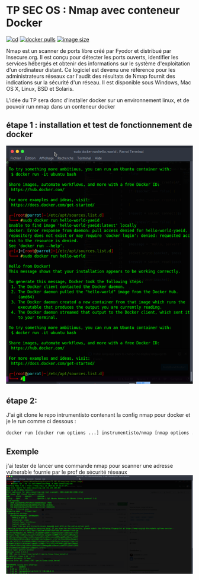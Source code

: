 # TP SEC OS : Nmap avec conteneur Docker

[![cd](https://github.com/jonlabelle/docker-nmap/actions/workflows/cd.yml/badge.svg)](https://github.com/jonlabelle/docker-nmap/actions/workflows/cd.yml)
[![docker pulls](https://img.shields.io/docker/pulls/jonlabelle/nmap?label=docker%20pulls)](https://hub.docker.com/r/jonlabelle/nmap)
[![image size](https://img.shields.io/docker/image-size/jonlabelle/nmap/latest?label=image%20size)](https://hub.docker.com/r/jonlabelle/nmap/tags)

Nmap est un scanner de ports libre créé par Fyodor et distribué par Insecure.org. Il est conçu pour détecter les ports ouverts, identifier les services hébergés et obtenir des informations sur le système d'exploitation d'un ordinateur distant. Ce logiciel est devenu une référence pour les administrateurs réseaux car l'audit des résultats de Nmap fournit des indications sur la sécurité d'un réseau. Il est disponible sous Windows, Mac OS X, Linux, BSD et Solaris.

L'idée du TP sera donc d'installer docker sur un environnement linux, et de pouvoir run nmap dans un conteneur docker

## étape 1 : installation et test de fonctionnement de docker
<img src='docker run.png'>

## étape 2:
J'ai git clone le repo intrumentisto contenant la config nmap pour docker et je le run comme ci dessous :
```bash
docker run [docker run options ...] instrumentisto/nmap [nmap options ...] <nmap target(s)>
```

## Exemple

j'ai tester de lancer une commande nmap pour scanner une adresse vulnerable fournie par le prof de sécurité réseaux
<img src=nmap.png>



